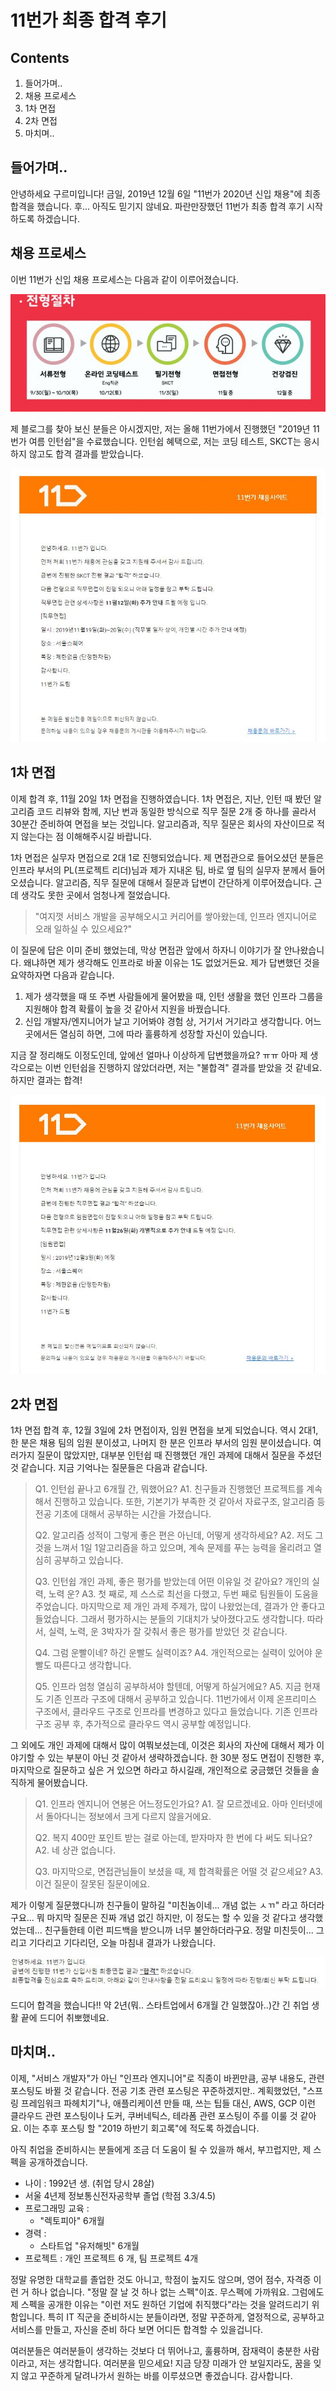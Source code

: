 11번가 최종 합격 후기
==================

Contents
--------------

1. 들어가며..
2. 채용 프로세스
3. 1차 면접
4. 2차 면접
5. 마치며..


## 들어가며..

안녕하세요 구르미입니다! 금일, 2019년 12월 6일 "11번가 2020년 신입 채용"에 최종 합격을 했습니다. 후... 아직도 믿기지 않네요. 파란만장했던 11번가 최종 합격 후기 시작하도록 하겠습니다.


## 채용 프로세스

이번 11번가 신입 채용 프로세스는 다음과 같이 이루어졌습니다.

![채용 프로세스](../../image/article/etc/11st_junior/01.JPG)

제 블로그를 찾아 보신 분들은 아시겠지만, 저는 올해 11번가에서 진행했던 "2019년 11번가 여름 인턴쉽"을 수료했습니다. 인턴쉽 혜택으로, 저는 코딩 테스트, SKCT는 응시하지 않고도 합격 결과를 받았습니다.

![SKCT 합격](../../image/article/etc/11st_junior/02.JPG)


## 1차 면접

이제 합격 후, 11월 20일 1차 면접을 진행하였습니다. 1차 면접은, 지난, 인턴 때 봤던 알고리즘 코드 리뷰와 함께, 지난 번과 동일한 방식으로 직무 질문 2개 중 하나를 골라서 30분간 준비하여 면접을 보는 것입니다. 알고리즘과, 직무 질문은 회사의 자산이므로 적지 않는다는 점 이해해주시길 바랍니다.

1차 면접은 실무자 면접으로 2대 1로 진행되었습니다. 제 면접관으로 들어오셨던 분들은 인프라 부서의 PL(프로젝트 리더)님과 제가 지내온 팀, 바로 옆 팀의 실무자 분께서 들어오셨습니다. 알고리즘, 직무 질문에 대해서 질문과 답변이 간단하게 이루어졌습니다. 근데 생각도 못한 곳에서 엄청나게 절었습니다.

> "여지껏 서비스 개발을 공부해오시고 커리어를 쌓아왔는데, 인프라 엔지니어로 오래 일하실 수 있으세요?"

이 질문에 답은 이미 준비 했었는데, 막상 면접관 앞에서 하자니 이야기가 잘 안나왔습니다. 왜냐하면 제가 생각해도 인프라로 바꿀 이유는 1도 없었거든요. 제가 답변했던 것을 요약하자면 다음과 같습니다. 

1. 제가 생각했을 때 또 주변 사람들에게 물어봤을 때, 인턴 생활을 했던 인프라 그룹을 지원해야 합격 확률이 높을 것 같아서 지원을 바꿨습니다.
2. 신입 개발자/엔지니어가 날고 기어봐야 경험 상, 거기서 거기라고 생각합니다. 어느 곳에서든 열심히 하면, 그에 따라 훌륭하게 성장할 자신이 있습니다.

지금 잘 정리해도 이정도인데, 앞에선 얼마나 이상하게 답변했을까요? ㅠㅠ 아마 제 생각으로는 이번 인턴쉽을 진행하지 않았더라면, 저는 "불합격" 결과를 받았을 것 같네요. 하지만 결과는 합격!

![1차 면접 합격](../../image/article/etc/11st_junior/03.JPG)


## 2차 면접

1차 면접 합격 후, 12월 3일에 2차 면접이자, 임원 면접을 보게 되었습니다. 역시 2대1, 한 분은 채용 팀의 임원 분이셨고, 나머지 한 분은 인프라 부서의 임원 분이셨습니다. 여러가지 질문이 많았지만, 대부분 인턴쉽 때 진행했던 개인 과제에 대해서 질문을 주셨던 것 같습니다. 지금 기억나는 질문들은 다음과 같습니다.

> Q1. 인턴쉽 끝나고 6개월 간, 뭐했어요?
> A1. 친구들과 진행했던 프로젝트를 계속해서 진행하고 있습니다. 또한, 기본기가 부족한 것 같아서 자료구조, 알고리즘 등 전공 기초에 대해서 공부하는 시간을 가졌습니다.
> 
> Q2. 알고리즘 성적이 그렇게 좋은 편은 아닌데, 어떻게 생각하세요?
> A2. 저도 그것을 느껴서 1일 1알고리즘을 하고 있으며, 계속 문제를 푸는 능력을 올리려고 열심히 공부하고 있습니다.
> 
> Q3. 인턴쉽 개인 과제, 좋은 평가를 받았는데 어떤 이유일 것 같아요? 개인의 실력, 노력 운?
> A3. 첫 째로, 제 스스로 최선을 다했고, 두번 째로 팀원들이 도움을 주었습니다. 마지막으로 제 개인 과제 주제가, 많이 나왔었는데, 결과가 안 좋다고 들었습니다. 그래서 평가하시는 분들의 기대치가 낮아졌다고도 생각합니다. 따라서, 실력, 노력, 운 3박자가 잘 갖춰서 좋은 평가를 받았던 것 같습니다.
> 
> Q4. 그럼 운빨이네? 하긴 운빨도 실력이죠?
> A4. 개인적으로는 실력이 있어야 운빨도 따른다고 생각합니다.
> 
> Q5. 인프라 엄청 열심히 공부하셔야 할텐데, 어떻게 하실거에요?
> A5. 지금 현재도 기존 인프라 구조에 대해서 공부하고 있습니다. 11번가에서 이제 온프리미스 구조에서, 클라우드 구조로 인프라를 변경하고 있다고 들었습니다. 기존 인프라 구조 공부 후, 추가적으로 클라우드 역시 공부할 예정입니다. 

그 외에도 개인 과제에 대해서 많이 여쭤보셨는데, 이것은 회사의 자산에 대해서 제가 이야기할 수 있는 부분이 아닌 것 같아서 생략하겠습니다. 한 30분 정도 면접이 진행한 후, 마지막으로 질문하고 싶은 거 있으면 하라고 하시길래, 개인적으로 궁금했던 것들을 솔직하게 물어봤습니다. 

> Q1. 인프라 엔지니어 연봉은 어느정도인가요?
> A1. 잘 모르겠네요. 아마 인터넷에서 돌아다니는 정보에서 크게 다르지 않을거에요.
> 
> Q2. 복지 400만 포인트 받는 걸로 아는데, 받자마자 한 번에 다 써도 되나요?
> A2. 네 상관 없습니다.
> 
> Q3. 마지막으로, 면접관님들이 보셨을 때, 제 합격확률은 어떨 것 같으세요?
> A3. 이건 질문이 잘못된 질문이에요. 

제가 이렇게 질문했다니까 친구들이 말하길 "미친놈이네... 개념 없는 ㅅㄲ" 라고 하더라구요... 뭐 마지막 질문은 진짜 개념 없긴 하지만, 이 정도는 할 수 있을 것 같다고 생각했었는데... 친구들한테 이런 피드백을 받으니까 너무 불안하더라구요. 정말 미친듯이... 그리고 기다리고 기다리던, 오늘 마침내 결과가 나왔습니다.

![2차 면접 합격](../../image/article/etc/11st_junior/04.JPG)

드디어 합격을 했습니다!! 약 2년(뭐.. 스타트업에서 6개월 간 일했잖아..)간 긴 취업 생활 끝에 드디어 취뽀했네요.


## 마치며..

이제, "서비스 개발자"가 아닌 "인프라 엔지니어"로 직종이 바뀐만큼, 공부 내용도, 관련 포스팅도 바뀔 것 같습니다. 전공 기초 관련 포스팅은 꾸준하겠지만.. 계획했었던, "스프링 프레임워크 파헤치기"나, 애플리케이션 만들 때, 쓰는 팁들 대신, AWS, GCP 이런 클라우드 관련 포스팅이나 도커, 쿠버네틱스, 테라폼 관련 포스팅이 주를 이룰 것 같아요. 이는 추후 포스팅 할 "2019 하반기 회고록"에 적도록 하겠습니다.

아직 취업을 준비하시는 분들에게 조금 더 도움이 될 수 있을까 해서, 부끄럽지만, 제 스펙을 공개하겠습니다.

* 나이 : 1992년 생. (취업 당시 28살)
* 서울 4년제 정보통신전자공학부 졸업 (학점 3.3/4.5)
* 프로그래밍 교육 :
    * "렉토피아" 6개월
* 경력 :
    * 스타트업 "유저해빗" 6개월 
* 프로젝트 : 개인 프로젝트 6 개, 팀 프로젝트 4개

정말 유명한 대학교를 졸업한 것도 아니고, 학점이 높지도 않으며, 영어 점수, 자격증 이런 거 하나 없습니다. "정말 잘 날 것 하나 없는 스펙"이죠. 무스펙에 가까워요. 그럼에도 제 스펙을 공개한 이유는 "이런 저도 원하던 기업에 취직했다"라는 것을 알려드리기 위함입니다. 특히 IT 직군을 준비하시는 분들이라면, 정말 꾸준하게, 열정적으로, 공부하고 서비스를 만들고, 자신을 준비 하다 보면 어디든 합격할 수 있을겁니다. 

여러분들은 여러분들이 생각하는 것보다 더 뛰어나고, 훌륭하며, 잠재력이 충분한 사람이라고, 저는 생각합니다. 여러분을 믿으세요! 지금 당장 미래가 안 보일지라도, 꿈을 잊지 않고 꾸준하게 달려나가서 원하는 바를 이루셨으면 좋겠습니다. 감사합니다.